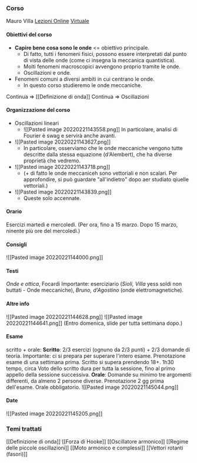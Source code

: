 ### Corso
Mauro Villa
[Lezioni Online](https://teams.microsoft.com/l/meetup-join/19%3ameeting_ZDQyMmMxMTItN2RiNC00ZTBjLTkxMjctZTg2OTk1MTk2MGE3%40thread.v2/0?context=%7b%22Tid%22%3a%22e99647dc-1b08-454a-bf8c-699181b389ab%22%2c%22Oid%22%3a%2255cf41f2-666e-4a8b-92e0-630878079bcc%22%7d) [Virtuale](https://virtuale.unibo.it/course/view.php?id=29417)

#### Obiettivi del corso
- __Capire bene cosa sono le onde__ <= obiettivo principale.
    - Di fatto, tutti i fenomeni fisici, possono essere interpretati dal punto di vista delle onde (come ci insegna la meccanica quantistica).
    - Molti fenomeni macroscopici avvengono proprio tramite le onde.
    - Oscillazioni e onde.
- Fenomeni comuni a diversi ambiti in cui centrano le onde.
    - In questo corso studieremo le onde meccaniche.

Continua => [[Definizione di onda]]
Continua => Oscillazioni

#### Organizzazione del corso
- Oscillazioni lineari
  - ![[Pasted image 20220221143558.png]]
  In particolare, analisi di Fourier è swag e servirà anche avanti.
- ![[Pasted image 20220221143627.png]]
    - In particolare, osserviamo che le onde meccaniche vengono tutte descritte dalla stessa equazione (d'Alembert), che ha diverse proprietà che vedremo.
- ![[Pasted image 20220221143718.png]]
    - (+  di fatto le onde meccaniceh sono vettoriali e non scalari. Per approfondire, si può guardare "all'indietro" dopo aer studiato qiuelle vettoriali.)
- ![[Pasted image 20220221143839.png]]
    - Queste solo accennate.

#### Orario
Esercizi martedì e mercoledì. (Per ora, fino a 15 marzo. Dopo 15 marzo, ninente più ore del mercoledì.)

#### Consigli
![[Pasted image 20220221144000.png]]

#### Testi
_Onde e ottica_, Focardi
Importante: eserciziario (_Sioli, Villa_ yess soldi non buttati - Onde meccaniche), _Bruno, d'Agostino_ (onde elettromagnetiche).

#### Altre info
![[Pasted image 20220221144628.png]]
![[Pasted image 20220221144641.png]]
(Entro domenica, slide per tutta settimana dopo.)

#### Esame
scritto + orale:
**Scritto**: 2/3 esercizi (ognuno da 2/3 punti) + 2/3 domande di teoria.
Importante: ci si prepara per superare l'intero esame. Prenotazione esame di una settimana prima.
Scritto si supera prendendo 18+. 1h30 tempo, circa
Voto dello scritto dura per tutta la sessione, fino al primo appello della sessione successiva.
**Orale**: Domande su minimo tre argomenti differenti, da almeno 2 persone diverse. Prenotazione 2 gg prima dell'esame.
Orale obbligatorio.
![[Pasted image 20220221145044.png]]

#### Date
![[Pasted image 20220221145205.png]]

### Temi trattati
[[Definizione di onda]]
[[Forza di Hooke]]
[[Oscillatore armonico]]
[[Regime delle piccole oscillazioni]]
[[Moto armonico e complessi]]
[[Vettori rotanti (fasori)]]
